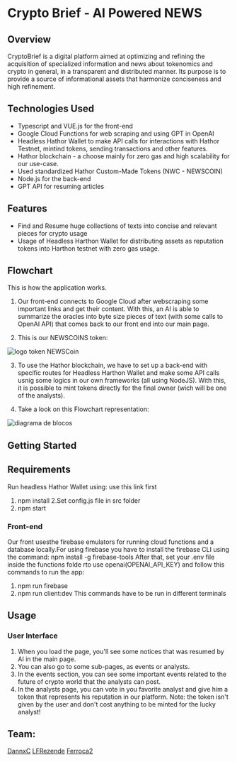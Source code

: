 # Crypto Brief - AI Powered NEWS


## Overview

CryptoBrief is a digital platform aimed at optimizing and refining the acquisition of specialized information and news about tokenomics and crypto in general, in a transparent and distributed manner. Its purpose is to provide a source of informational assets that harmonize conciseness and high refinement.

## Technologies Used
* Typescript and VUE.js for the front-end
* Google Cloud Functions for web scraping and using GPT in OpenAI
* Headless Hathor Wallet to make API calls for interactions with Hathor Testnet, mintind tokens, sending transactions and other features.
* Hathor blockchain - a choose mainly for zero gas and high scalability for our use-case.
* Used standardized Hathor Custom-Made Tokens (NWC - NEWSCOIN) 
* Node.js for the back-end
* GPT API for resuming articles

## Features
* Find and Resume huge collections of texts into concise and relevant pieces for crypto usage
* Usage of Headless Harthon Wallet for distributing assets as reputation tokens into Harthon testnet with zero gas usage.

## Flowchart
This is how the application works.
1. Our front-end connects to Google Cloud after webscraping some important links and get their content. With this, an AI is able to summarize the oracles into byte size pieces of text (with some calls to OpenAI API) that comes back to our front end into our main page.

2. This is our NEWSCOINS token:

![logo token NEWSCoin](https://user-images.githubusercontent.com/101767386/236679910-303a33b9-3daf-4332-be5e-ef338b9882eb.png)



3. To use the Hathor blockchain, we have to set up a back-end with specific routes for Headless Harthon Wallet and make some API calls usnig some logics in our own frameworks (all using NodeJS). With this, it is possible to mint tokens directly for the final owner (wich will be one of the analysts).

4. Take a look on this Flowchart representation:

![diagrama de blocos](https://user-images.githubusercontent.com/101767386/236679928-9a295b56-e9da-480f-8cd1-18da97119217.jpg)



## Getting Started
## Requirements
Run headless Hathor Wallet using:
use this link first 
1. npm install
2.Set config.js file in src folder
3. npm start
### Front-end 
Our front usesthe firebase emulators for running cloud functions and a database locally.For using firebase you have to install the firebase CLI using the command:  npm install -g firebase-tools
After that, set your .env file inside the functions folde rto use openai(OPENAI_API_KEY)  and follow this commands to run the app:
1. npm run firebase
2. npm run client:dev
This commands have to be run in different terminals

## Usage
### User Interface
1. When you load the page, you'll see some notices that was resumed by AI in the main page.
2. You can also go to some sub-pages, as events or analysts.
3. In the events section, you can see some important events related to the future of crypto world that the analysts can post.
4. In the analysts page, you can vote in you favorite analyst and give him a token that represents his reputation in our platform. Note: the token isn't given by the user and don't cost anything to be minted for the lucky analyst!

## Team:
[DannxC](https://github.com/DannxC)
[LFRezende](https://github.com/LFRezende)
[Ferroca2](https://github.com/Ferroca2)
